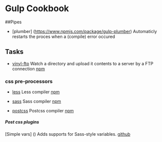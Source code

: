 # Gulp Cookbook 

##Pipes
+ [plumber] (https://www.npmjs.com/package/gulp-plumber)
	Automaticly restarts the proces when a (compile) error occured

## Tasks
+ [vinyl-ftp](tasks/vinyl-ftp.js) 
Watch a directory and upload it contents to a server by a FTP connection
[npm](https://www.npmjs.com/package/vinyl-ftp)

### css pre-processors
+ [less](tasks/less.js) 
Less compiler
[npm](https://www.npmjs.com/package/gulp-less)


+ [sass](tasks/sass.js) 
Sass compiler
[npm](https://www.npmjs.com/package/gulp-sass)


+ [postcss](tasks/postcss.js) 
Postcss compiler
[npm](https://www.npmjs.com/package/gulp-postcss)
##### Post css plugins
[Simple vars] ()
Adds supports for Sass-style variables.
[github](https://github.com/postcss/postcss-simple-vars)

